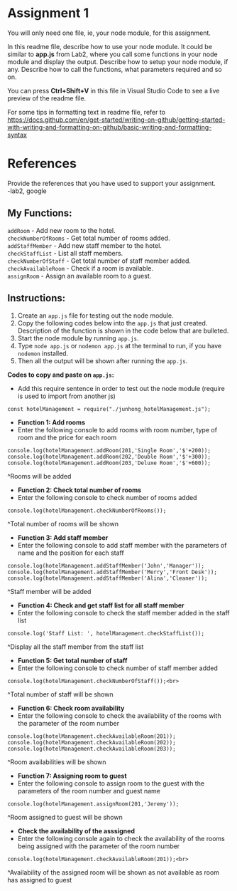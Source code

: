 # Assignment 1

You will only need one file, ie, your node module, for this assignment.

In this readme file, describe how to use your node module. It could be similar to **app.js** from Lab2, where you call some functions in your node module and display the output. Describe how to setup your node module, if any. Describe how to call the functions, what parameters required and so on.

You can press **Ctrl+Shift+V** in this file in Visual Studio Code to see a live preview of the readme file.

For some tips in formatting text in readme file, refer to https://docs.github.com/en/get-started/writing-on-github/getting-started-with-writing-and-formatting-on-github/basic-writing-and-formatting-syntax

# References

Provide the references that you have used to support your assignment.<br>
-lab2, google<br>

## **My Functions:**<br>

`addRoom` - Add new room to the hotel. <br>
`checkNumberOfRooms` - Get total number of rooms added.<br>
`addStaffMember` - Add new staff member to the hotel.<br>
`checkStaffList` - List all staff members.<br>
`checkNumberOfStaff` - Get total number of staff member added.<br>
`checkAvailableRoom` - Check if a room is available.<br>
`assignRoom` - Assign an available room to a guest. <br>

## **Instructions:**<br>

1. Create an `app.js` file for testing out the node module.<br>
2. Copy the following codes below into the `app.js` that just created. Description of the function is shown in the code below that are bulleted. <br>
3. Start the node module by running `app.js`.<br>
4. Type `node app.js` or `nodemon app.js` at the terminal to run, if you have `nodemon` installed.<br>
5. Then all the output will be shown after running the `app.js`.<br>

**Codes to copy and paste on `app.js`:**<br>

- Add this require sentence in order to test out the node module (require is used to import from another js) <br>

```
const hotelManagement = require("./junhong_hotelManagement.js");
```

- **Function 1: Add rooms**<br>
- Enter the following console to add rooms with room
  number, type of room and the price for each room<br>

```
console.log(hotelManagement.addRoom(201,'Single Room','$'+200));
console.log(hotelManagement.addRoom(202,'Double Room','$'+300));
console.log(hotelManagement.addRoom(203,'Deluxe Room','$'+600));
```

^Rooms will be added

- **Function 2: Check total number of rooms**<br>
- Enter the following console to check number of rooms added <br>

```
console.log(hotelManagement.checkNumberOfRooms());
```

^Total number of rooms will be shown

- **Function 3: Add staff member**<br>
- Enter the following console to add staff member with the parameters of name and the position for each staff<br>

```
console.log(hotelManagement.addStaffMember('John','Manager'));
console.log(hotelManagement.addStaffMember('Merry','Front Desk'));
console.log(hotelManagement.addStaffMember('Alina','Cleaner'));
```

^Staff member will be added

- **Function 4: Check and get staff list for all staff member**<br>
- Enter the following console to check the staff member added in the staff list<br>

```
console.log('Staff List: ', hotelManagement.checkStaffList());
```

^Display all the staff member from the staff list

- **Function 5: Get total number of staff**<br>
- Enter the following console to check number of staff member added<br>

```
console.log(hotelManagement.checkNumberOfStaff());<br>
```

^Total number of staff will be shown

- **Function 6: Check room availability** <br>
- Enter the following console to check the availability of the rooms with the parameter of the room number<br>

```
console.log(hotelManagement.checkAvailableRoom(201));
console.log(hotelManagement.checkAvailableRoom(202));
console.log(hotelManagement.checkAvailableRoom(203));
```

^Room availabilities will be shown

- **Function 7: Assigning room to guest**<br>
- Enter the following console to assign room to the guest with the parameters of the room number and guest name<br>

```
console.log(hotelManagement.assignRoom(201,'Jeremy'));
```

^Room assigned to guest will be shown

- **Check the availability of the asssigned** <br>
- Enter the following console again to check the availability of the rooms being assigned with the parameter of the room number<br>

```
console.log(hotelManagement.checkAvailableRoom(201));<br>
```

^Availability of the assigned room will be shown as not available as room has assigned to guest
